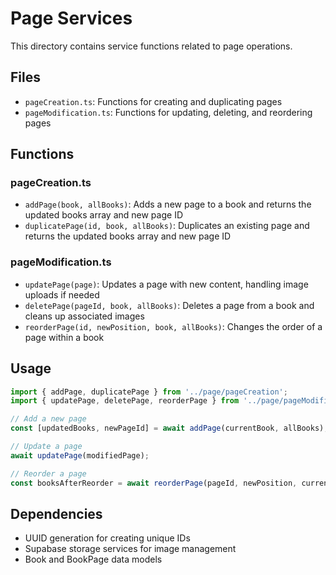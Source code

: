 
# Page Services

This directory contains service functions related to page operations.

## Files

- `pageCreation.ts`: Functions for creating and duplicating pages
- `pageModification.ts`: Functions for updating, deleting, and reordering pages

## Functions

### pageCreation.ts

- `addPage(book, allBooks)`: Adds a new page to a book and returns the updated books array and new page ID
- `duplicatePage(id, book, allBooks)`: Duplicates an existing page and returns the updated books array and new page ID

### pageModification.ts

- `updatePage(page)`: Updates a page with new content, handling image uploads if needed
- `deletePage(pageId, book, allBooks)`: Deletes a page from a book and cleans up associated images
- `reorderPage(id, newPosition, book, allBooks)`: Changes the order of a page within a book

## Usage

```typescript
import { addPage, duplicatePage } from '../page/pageCreation';
import { updatePage, deletePage, reorderPage } from '../page/pageModification';

// Add a new page
const [updatedBooks, newPageId] = await addPage(currentBook, allBooks);

// Update a page
await updatePage(modifiedPage);

// Reorder a page
const booksAfterReorder = await reorderPage(pageId, newPosition, currentBook, allBooks);
```

## Dependencies

- UUID generation for creating unique IDs
- Supabase storage services for image management
- Book and BookPage data models
